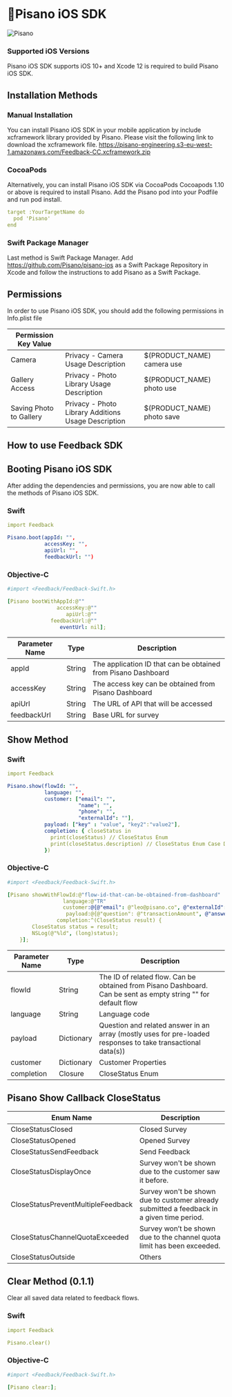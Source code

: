 # 📱Pisano iOS SDK 

![Pisano](https://uploads-ssl.webflow.com/5e9d7bd18a5e0bd38464b9e9/5f742e0de73aac75ef30e725_Pisano.png)

### Supported iOS Versions
Pisano iOS SDK supports iOS 10+ and Xcode 12 is required to build Pisano iOS SDK.

## Installation Methods

### Manual Installation
You can install Pisano iOS SDK in your mobile application by include xcframework library provided by Pisano. Please visit the following link to download the xcframework file.
https://pisano-engineering.s3-eu-west-1.amazonaws.com/Feedback-CC.xcframework.zip

### CocoaPods

Alternatively, you can install Pisano iOS SDK via CocoaPods
Cocoapods 1.10 or above is required to install Pisano. Add the Pisano pod into your Podfile and run pod install.

```yaml
target :YourTargetName do 
  pod 'Pisano'
end
```

### Swift Package Manager
Last method is Swift Package Manager.
Add https://github.com/Pisano/pisano-ios as a Swift Package Repository in Xcode and follow the instructions to add Pisano as a Swift Package.

## Permissions

In order to use Pisano iOS SDK, you should add the following permissions in Info.plist file

| Permission Key Value | | |
| ------- | --- | --- |
| Camera | Privacy - Camera Usage Description | $(PRODUCT_NAME) camera use |
| Gallery Access | Privacy - Photo Library Usage Description | $(PRODUCT_NAME) photo use |
| Saving Photo to Gallery | Privacy - Photo Library Additions Usage Description | $(PRODUCT_NAME) photo save |

## How to use Feedback SDK
## Booting Pisano iOS SDK

After adding the dependencies and permissions, you are now able to call the methods of Pisano iOS SDK.

### Swift

```yaml
import Feedback

Pisano.boot(appId: "", 
            accessKey: "",
            apiUrl: "",
            feedbackUrl: "")
```

### Objective-C

```yaml
#import <Feedback/Feedback-Swift.h>

[Pisano bootWithAppId:@""
                accessKey:@""
                   apiUrl:@""
              feedbackUrl:@""
                 eventUrl: nil];
```

| Parameter Name | Type  | Description  |
| ------- | --- | --- |
| appId  | String | The application ID that can be obtained from Pisano Dashboard  |
| accessKey  | String | The access key can be obtained from Pisano Dashboard |
| apiUrl  | String | The URL of API that will be accessed |
| feedbackUrl  | String | Base URL for survey |

## Show Method

### Swift

```yaml
import Feedback

Pisano.show(flowId: "",
            language: "",
            customer: ["email": "",
                       "name": "",
                       "phone": "",
                       "externalId": ""],
            payload: ["key" : "value", "key2":"value2"],
            completion: { closeStatus in
              print(closeStatus) // CloseStatus Enum
              print(closeStatus.description) // CloseStatus Enum Case Description
            })
```

### Objective-C

```yaml
#import <Feedback/Feedback-Swift.h>

[Pisano showWithFlowId:@"flow-id-that-can-be-obtained-from-dashboard"
                  language:@"TR"
                  customer:@{@"email": @"leo@pisano.co", @"externalId": @"123"}
                   payload:@{@"question": @"transactionAmount", @"answer": @"100.20"}
                completion:^(CloseStatus result) {
        CloseStatus status = result;
        NSLog(@"%ld", (long)status);
    }];
```

| Parameter  Name | Type  | Description  |
| ------- | --- | --- |
| flowId | String | The ID of related flow. Can be obtained from Pisano Dashboard. Can be sent as empty string "" for default flow |
| language | String | Language code |
| payload | Dictionary  | Question and related answer in an array (mostly uses for pre-loaded responses to take transactional data(s))  |
| customer | Dictionary | Customer Properties |
| completion | Closure | CloseStatus Enum |

## Pisano Show Callback CloseStatus

| Enum  Name | Description  |
| ------- | --- | 
| CloseStatusClosed | Closed Survey  |
| CloseStatusOpened | Opened Survey | 
| CloseStatusSendFeedback  | Send Feedback   |
| CloseStatusDisplayOnce  | Survey won't be shown due to the customer saw it before.  |
| CloseStatusPreventMultipleFeedback  | Survey won't be shown due to customer already submitted a feedback in a given time period.  |
| CloseStatusChannelQuotaExceeded | Survey won’t be shown due to the channel quota limit has been exceeded. |
| CloseStatusOutside | Others |

## Clear Method (0.1.1)
Clear all saved data related to feedback flows.

### Swift

```yaml
import Feedback

Pisano.clear()
```

### Objective-C

```yaml
#import <Feedback/Feedback-Swift.h>

[Pisano clear:];
```
